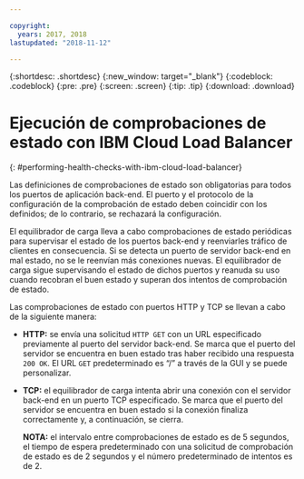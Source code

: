 ```yaml
---

copyright:
  years: 2017, 2018
lastupdated: "2018-11-12"

---
```


{:shortdesc: .shortdesc}
{:new_window: target="_blank"}
{:codeblock: .codeblock}
{:pre: .pre}
{:screen: .screen}
{:tip: .tip}
{:download: .download}

# Ejecución de comprobaciones de estado con IBM Cloud Load Balancer
{: #performing-health-checks-with-ibm-cloud-load-balancer}

Las definiciones de comprobaciones de estado son obligatorias para todos los puertos de aplicación back-end. El puerto y el protocolo de la configuración de la comprobación de estado deben coincidir con los definidos; de lo contrario, se rechazará la configuración. 

El equilibrador de carga lleva a cabo comprobaciones de estado periódicas para supervisar el estado de los puertos back-end y reenviarles tráfico de clientes en consecuencia. Si se detecta un puerto de servidor back-end en mal estado, no se le reenvían más conexiones nuevas. El equilibrador de carga sigue supervisando el estado de dichos puertos y reanuda su uso cuando recobran el buen estado y superan dos intentos de comprobación de estado. 

Las comprobaciones de estado con puertos HTTP y TCP se llevan a cabo de la siguiente manera:

* **HTTP:** se envía una solicitud `HTTP GET` con un URL especificado previamente al puerto del servidor back-end. Se marca que el puerto del servidor se encuentra en buen estado tras haber recibido una respuesta `200 OK`. El URL `GET` predeterminado es “/” a través de la GUI y se puede personalizar. 

* **TCP:** el equilibrador de carga intenta abrir una conexión con el servidor back-end en un puerto TCP especificado. Se marca que el puerto del servidor se encuentra en buen estado si la conexión finaliza correctamente y, a continuación, se cierra. 

	**NOTA:** el intervalo entre comprobaciones de estado es de 5 segundos, el tiempo de espera predeterminado con una solicitud de comprobación de estado es de 2 segundos y el número predeterminado de intentos es de 2. 

